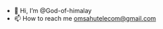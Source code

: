 - 👋 Hi, I’m @God-of-himalay
- 📫 How to reach me omsahutelecom@gmail.com

<!---
God-of-himalay/God-of-himalay is a ✨ special ✨ repository because its `README.md` (this file) appears on your GitHub profile.
You can click the Preview link to take a look at your changes.
--->
